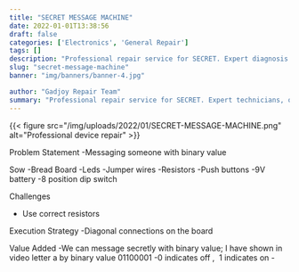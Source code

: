 ```yaml
---
title: "SECRET MESSAGE MACHINE"
date: 2022-01-01T13:38:56
draft: false
categories: ['Electronics', 'General Repair']
tags: []
description: "Professional repair service for SECRET. Expert diagnosis and quality repairs in Bangalore."
slug: "secret-message-machine"
banner: "img/banners/banner-4.jpg"

author: "Gadjoy Repair Team"
summary: "Professional repair service for SECRET. Expert technicians, quality parts, warranty included."
---
```


{{< figure src="/img/uploads/2022/01/SECRET-MESSAGE-MACHINE.png" alt="Professional device repair" >}}

Problem Statement -Messaging someone with binary value

Sow -Bread Board -Leds -Jumper wires -Resistors -Push buttons -9V battery -8 position dip switch

Challenges

- Use correct resistors

Execution Strategy -Diagonal connections on the board

Value Added -We can message secretly with binary value; I have shown in video letter a by binary value 01100001 -0 indicates off ,&nbsp; 1 indicates on -